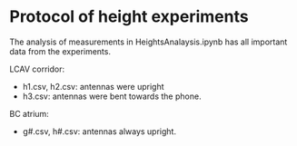 Protocol of height experiments
==============================

The analysis of measurements in HeightsAnalaysis.ipynb has all important data from the experiments. 

LCAV corridor: 
- h1.csv, h2.csv: antennas were upright
- h3.csv: antennas were bent towards the phone. 

BC atrium: 
- g#.csv, h#.csv: antennas always upright.
